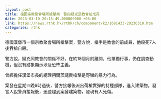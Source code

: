 ```yaml
---
layout: post
title: 德國宗教聚會場所槍擊案　警指疑兇是教會前成員
date: 2023-03-10 20:15:49.000000000 +08:00
link: https://news.rthk.hk/rthk/ch/component/k2/1691433-20230310.htm
categories: rthk
---
```


德國漢堡市一個宗教聚會場所槍擊案，警方說，槍手是教會的前成員，他殺死7人後吞槍自殺。

警方說，疑兇同教會的關係不好，在約18個月前離開，他單獨行事，仍在調查動機，但沒有跡象顯示涉及恐怖主義。

曾經擔任漢堡市長的總理朔爾茨譴責槍擊是野蠻的暴力行為。

案發在星期四晚9時過後，警方接報後派出荷槍實彈的特種部隊，進入建築物。發言人說警員接報後，迅速趕到案發建築物，發現有人死傷。

